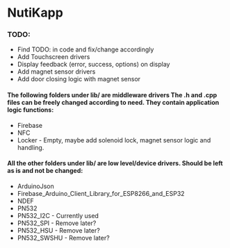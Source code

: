 # NutiKapp

### TODO:
* Find TODO: in code and fix/change accordingly
* Add Touchscreen drivers
* Display feedback (error, success, options) on display
* Add magnet sensor drivers
* Add door closing logic with magnet sensor

#### The following folders under lib/ are middleware drivers The .h and .cpp files can be freely changed according to need. They contain application logic functions:

* Firebase
* NFC
* Locker - Empty, maybe add solenoid lock, magnet sensor logic and handling.

#### All the other folders under lib/ are low level/device drivers. Should be left as is and not be changed:

* ArduinoJson
* Firebase_Arduino_Client_Library_for_ESP8266_and_ESP32
* NDEF
* PN532
* PN532_I2C - Currently used
* PN532_SPI - Remove later?
* PN532_HSU - Remove later?
* PN532_SWSHU - Remove later?
